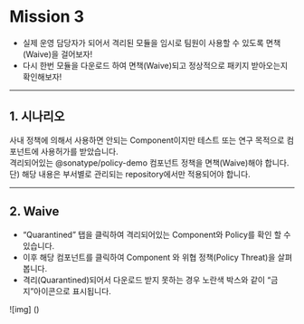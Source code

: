 # Mission 3 
* 실제 운영 담당자가 되어서 격리된 모듈을 임시로 팀원이 사용할 수 있도록 면책(Waive)을 걸어보자!
* 다시 한번 모듈을 다운로드 하여 면책(Waive)되고 정상적으로 패키지 받아오는지 확인해보자!

---
## 1. 시나리오
사내 정책에 의해서 사용하면 안되는 Component이지만 테스트 또는 연구 목적으로 컴포넌트에 사용허가를 받았습니다. <br> 
격리되어있는 @sonatype/policy-demo 컴포넌트 정책을 면책(Waive)해야 합니다.<br>
단) 해당 내용은 부서별로 관리되는 repository에서만 적용되어야 합니다. 

---
## 2. Waive
* “Quarantined” 탭을 클릭하여 격리되어있는 Component와 Policy를 확인 할 수 있습니다.
* 이후 해당 컴포넌트를 클릭하여 Component 와 위협 정책(Policy Threat)을 살펴봅니다.
* 격리(Quarantined)되어서 다운로드 받지 못하는 경우 노란색 박스와 같이 “금지”아이콘으로 표시됩니다.

![img] ()


